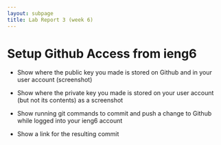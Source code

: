 ```yaml
---
layout: subpage
title: Lab Report 3 (week 6)
---
```


# Setup Github Access from ieng6

* Show where the public key you made is stored on Github and in your user account (screenshot)

* Show where the private key you made is stored on your user account (but not its contents) as a screenshot

* Show running git commands to commit and push a change to Github while logged into your ieng6 account

* Show a link for the resulting commit